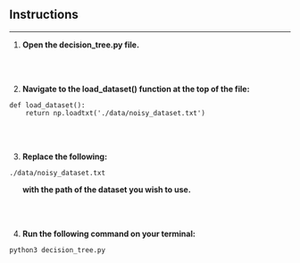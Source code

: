 ## Instructions
***

1. **Open the decision_tree.py file.** <br>  

 <br>  
  <br>

2. **Navigate to the load_dataset() function at the top of the file:**   

 

```
def load_dataset():
    return np.loadtxt('./data/noisy_dataset.txt')
```
<br>
 <br>  

3. **Replace the following:** 
 

``` 
./data/noisy_dataset.txt 
``` 
 
 
&nbsp;&nbsp;&nbsp;&nbsp;&nbsp;&nbsp;**with the path of the dataset you wish to use.**   
 
 <br>
  <br>  
 
4. **Run the following command on your terminal:** 
 

``` 
python3 decision_tree.py
``` 
 
